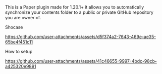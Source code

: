 This is a Paper plugin made for 1.20.1+ it allows you to automatically synchronize your contents folder to a public or private GitHub repository you are owner of.

Shocase

https://github.com/user-attachments/assets/d5f374a2-7643-469e-ae35-65be4f451c11

How to setup

https://github.com/user-attachments/assets/41c46655-9997-4bdc-98cb-a425320e9891
